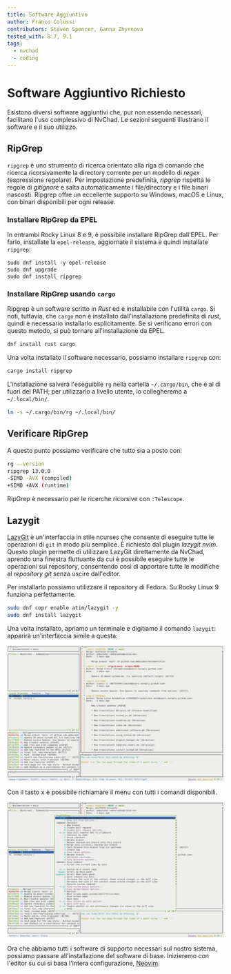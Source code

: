 ```yaml
---
title: Software Aggiuntivo
author: Franco Colussi
contributors: Steven Spencer, Ganna Zhyrnova
tested_with: 8.7, 9.1
tags:
  - nvchad
  - coding
---
```


# Software Aggiuntivo Richiesto

Esistono diversi software aggiuntivi che, pur non essendo necessari, facilitano l'uso complessivo di NvChad. Le sezioni seguenti illustrano il software e il suo utilizzo.

## RipGrep

`ripgrep` è uno strumento di ricerca orientato alla riga di comando che ricerca ricorsivamente la directory corrente per un modello di _regex_ (espressione regolare). Per impostazione predefinita, _ripgrep_ rispetta le regole di _gitignore_ e salta automaticamente i file/directory e i file binari nascosti. Ripgrep offre un eccellente supporto su Windows, macOS e Linux, con binari disponibili per ogni release.

### Installare RipGrep da EPEL

In entrambi Rocky Linux 8 e 9, è possibile installare RipGrep dall'EPEL. Per farlo, installate la `epel-release`, aggiornate il sistema e quindi installate `ripgrep`:

```
sudo dnf install -y epel-release
sudo dnf upgrade
sudo dnf install ripgrep
```

### Installare RipGrep usando `cargo`

Ripgrep è un software scritto in _Rust_ ed è installabile con l'utilità `cargo`. Si noti, tuttavia, che `cargo` non è installato dall'installazione predefinita di _rust_, quindi è necessario installarlo esplicitamente. Se si verificano errori con questo metodo, si può tornare all'installazione da EPEL.

```bash
dnf install rust cargo
```

Una volta installato il software necessario, possiamo installare `ripgrep` con:

```bash
cargo install ripgrep
```

L'installazione salverà l'eseguibile `rg` nella cartella `~/.cargo/bin`, che è al di fuori del PATH; per utilizzarlo a livello utente, lo collegheremo a `~/.local/bin/`.

```bash
ln -s ~/.cargo/bin/rg ~/.local/bin/
```

## Verificare RipGrep

A questo punto possiamo verificare che tutto sia a posto con:

```bash
rg --version
ripgrep 13.0.0
-SIMD -AVX (compiled)
+SIMD +AVX (runtime)
```

RipGrep è necessario per le ricerche ricorsive con `:Telescope`.

## Lazygit

[LazyGit](https://github.com/jesseduffield/lazygit) è un'interfaccia in stile ncurses che consente di eseguire tutte le operazioni di `git` in modo più semplice. È richiesto dal plugin _lazygit.nvim._  Questo plugin permette di utilizzare LazyGit direttamente da NvChad, aprendo una finestra fluttuante da cui è possibile eseguire tutte le operazioni sui repository, consentendo così di apportare tutte le modifiche al _repository git_ senza uscire dall'editor.

Per installarlo possiamo utilizzare il repository di Fedora. Su Rocky Linux 9 funziona perfettamente.

```bash
sudo dnf copr enable atim/lazygit -y
sudo dnf install lazygit
```

Una volta installato, apriamo un terminale e digitiamo il comando `lazygit`: apparirà un'interfaccia simile a questa:

![LazyGit UI](images/lazygit_ui.png)

Con il tasto <kbd>x</kbd> è possibile richiamare il menu con tutti i comandi disponibili.

![Interfaccia utente di LazyGit](images/lazygit_menu.png)

Ora che abbiamo tutti i software di supporto necessari sul nostro sistema, possiamo passare all'installazione del software di base. Inizieremo con l'editor su cui si basa l'intera configurazione, [Neovim](install_nvim.md).
